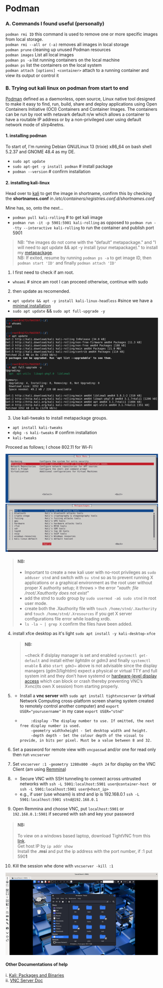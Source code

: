 # Podman

### A. Commands I found useful (personally)

   `podman rmi ID` this command is used to remove one or more specific images from local storage.  
   `podman rmi --all or (-a)`  removes all images in local storage  
   `podman prune` cleaning up unused Podman resources  
   `podman images` List all local images   
   `podman ps -a` list running containers on the local machine  
   `podman ps` list the containers on the local system  
   `podman attach [options] <container>` attach to a running container and view its output or control it  



### B. Trying out kali linux on podman from start to end

[Podman](https://docs.podman.io/en/latest/) defined as a daemonless, open source, Linux native tool designed to make it easy to find, run, build, share and deploy applications using Open Containers Initiative (OCI) Containers and Container Images. The containers can be run by root with netavark default n/w which allows a container to have a routable IP address or by a non-privileged user using default network mode of slirp4netns.

#### 1. installing podman

To start of, I'm running Debian GNU/Linux 13 (trixie) x86_64 on bash shell 5.2.37 and GNOME 48.4 as my DE.

- `sudo apt update`
- `sudo apt-get -y install podman` # install package
- `podman --version` # confirm installation


#### 2. installing kali-linux

Head over to [kali](https://www.kali.org/get-kali/#kali-containers) to get the image in shortname, confirm this by checking the **shortnames.conf**  in */etc/containers/registries.conf.d/shortnames.conf*

Mine has, so, onto the next...

- `podman pull kali-rolling` # to get kali image
- `podman run -it -p 5901:5901 kali-rolling` as opposed to `podman run --tty --interactive kali-rolling` to run the container and publish port 5901

> NB: "the images do not come with the “default” metapackage." and "I will need to apt update && apt -y install (your metapackage)." to install my [metapackage](https://www.kali.org/docs/general-use/metapackages/).  
NB: If exited, resume by running `podman ps -a` to get image ID, then `podman start 'ID'` and finally `podman attach 'ID'`

1. I first need to check if am root.

- `whoami` # since am root I can proceed otherwise, continue with sudo

2. then update as recomended.

- `apt update && apt -y install kali-linux-headless` #since we have a [minimal installation](https://www.kali.org/docs/troubleshooting/common-minimum-setup/) 
- `sudo apt update` && `sudo apt full-upgrade -y`

![kali image](imgs/kali_1.png)

3. Use kali-tweaks to install metapackage groups.

- `apt install kali-tweaks`
- `dpkg -s kali-tweaks` # confirm installation
- `kali-tweaks`

Proceed as follows; I chose 802.11 for Wi-Fi

![kali image](imgs/metapkg.png)
![kali image](imgs/Wifi_tool.png)

> #### NB:
> - Important to create a new kali user with no-root privileges as `sudo adduser stnd` and switch with `su stnd` so as to prevent running X applications or a graphical environment as the root user without proper X authority setup; it throws > the error *_"xauth: file /root/.Xauthority does not exist"_*
>  - add the stnd to sudo group by `sudo usermod -aG sudo stnd` in root user mode.
>  - create both the .Xauthority file with `touch /home/stnd/.Xauthority` and `touch /home/stnd/.Xresources` if you get X server configurations file error while loading xrdb.
>  - `ls -la ~ | grep X` confirm the files have been added.

4. install xfce desktop as it's light `sudo apt install -y kali-desktop-xfce`
   > #### NB:
   > ~check if dislplay manager is set and enabled `systemctl get-default` and install either *lightdm* or *gdm3* and finally `systemctl enable` & also    `start gdm3`~
   above is not advisable since the display managers (gdm3/lightdm) expect a physical or virtual TTY and full system init and they don’t have systemd or    [hardware-level display access](https://www.kali.org/get-kali/#kali-containers) which can block or crash thereby preventing VNC’s Xvnc(its own X         session) from starting properly.


5. - Install a **vnc server** with `sudo apt install tightvncserver` (a virtual Network Computing cross-platform screen sharing system created to remotely control another computer) and `export USER="yourusername"` in my case `export USER="stnd"`

   - ```
          :display -The display number to use. If omitted, the next free display number is used.
          -geometry widthxheight - Set desktop width and height.
          -depth depth - Set the colour depth of the visual to provide, in bits per pixel. Must be a value between 8 and 32.
     ```

6. Set a password for remote view with `vncpasswd` and/or one for read only then  run `vncserver`
7. Set `vncserver :1 -geometry 1280x800 -depth 24` for display on the VNC Client (am using [Remmina](https://remmina.org/))
8. - Secure VNC with SSH tunneling to connect across untrusted networks with `ssh -L 5901:localhost:5901 user@container-host
` or `ssh -L 5901:localhost:5901 user@<host_ip>`
   - e.g., if user (use whoami) is stnd and ip is 192.168.0.1 `ssh -L 5901:localhost:5901 stnd@192.168.0.1`

10. Open Remmina and choose VNC, put `localhost:5901` or `192.168.0.1:5901` if secured with ssh and key your password

> #### NB:
   > To view on a windows based laptop, download TightVNC from this [link](https://www.tightvnc.com/download/2.8.85/tightvnc-2.8.85-gpl-setup-64bit.msi).  
   > Get host IP by `ip addr show`  
   > Install the **.msi** and put the ip address with the port number, if :1 put 590**1**
10. Kill the session whe done with `vncserver -kill :1`

![final image](imgs/final.png)


#### Other Documentations of help

i. [Kali: Packages and Binaries](https://www.kali.org/tools/kali-meta/)  
ii. [VNC Server Doc](https://www.commandlinux.com/man-page/man1/vncserver.1.html)
